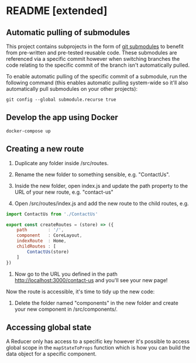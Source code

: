 # README [extended]

## Automatic pulling of submodules

This project contains subprojects in the form of [git submodules](https://git-scm.com/docs/git-submodule) to benefit from pre-written and pre-tested reusable code. These submodules are referenced via a specific commit however when switching branches the code relating to the specific commit of the branch isn't automatically pulled.

To enable automatic pulling of the specific commit of a submodule, run the following command (this enables automatic pulling system-wide so it'll also automatically pull submodules on your other projects):

```shell
git config --global submodule.recurse true
```

## Develop the app using Docker

```shell
docker-compose up
```

## Creating a new route

1. Duplicate any folder inside /src/routes.

1. Rename the new folder to something sensible, e.g. "ContactUs".

1. Inside the new folder, open index.js and update the path property to the URL of your new route, e.g. "contact-us"

1. Open /src/routes/index.js and add the new route to the child routes, e.g.

```javascript
import ContactUs from './ContactUs'

export const createRoutes = (store) => ({
	path        : '/',
	component   : CoreLayout,
	indexRoute  : Home,
	childRoutes : [
		ContactUs(store)
	]
})
```

1. Now go to the URL you defined in the path [http://localhost:3000/contact-us](http://localhost:3000/contact-us) and you'll see your new page!

Now the route is accessible, it's time to tidy up the new code:

1. Delete the folder named "components" in the new folder and create your new component in /src/components/.


## Accessing global state

A Reducer only has access to a specific key however it's possible to access global scope in the `mapStateToProps` function which is how you can build the data object for a specific component.
